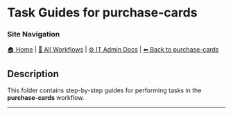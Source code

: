 # Task Guides for purchase-cards

### Site Navigation
[🏠 Home](../../../README.md) | [📂 All Workflows](../../../users/users.md) | [⚙ IT Admin Docs](../../../it-admins/README.md) | [⬅ Back to purchase-cards](../README.md)

## Description
This folder contains step-by-step guides for performing tasks in the **purchase-cards** workflow.

---